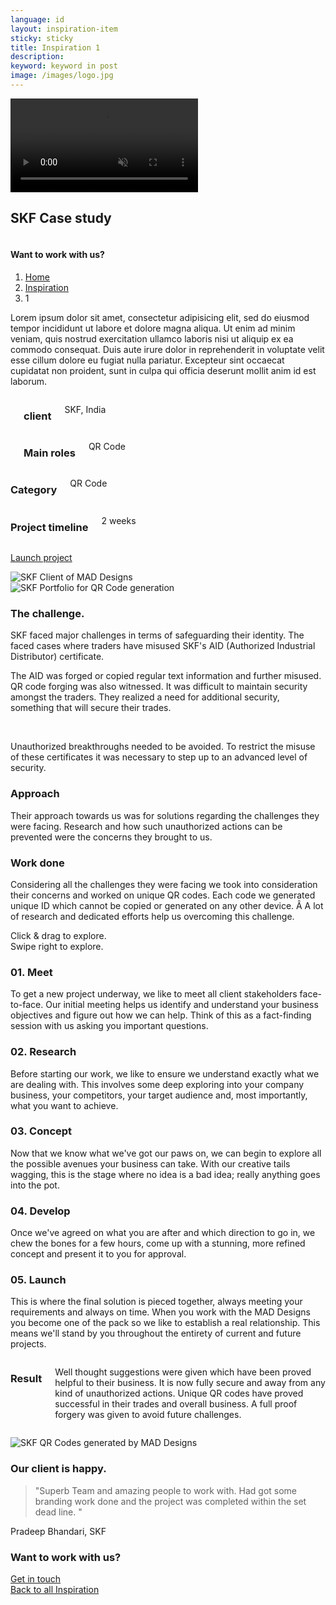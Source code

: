 ```yaml
---
language: id
layout: inspiration-item
sticky: sticky
title: Inspiration 1
description:
keyword: keyword in post
image: /images/logo.jpg
---
```

<div class="case-header">
    <div class="media-wrapper">
        <video loop muted autoplay preload>
            <source src='/images/@stock/about.mp4' type='video/mp4'>
        </video>
    </div>
    <div class="large-12 columns">
        <h2>SKF Case study</h2>
    </div>
    <p class="scroll-down-arrow">
        <span class="scroll-down">
            <i class="icon-arrows-slim-down"></i>
        </span>
    </p>
</div>
<div class="full dark transparent centered-text">
    <div id="call-to-action-bottom">
        <h4>Want to work with us?</h4>
    </div>
</div>
<ol class="breadcrumbs columns" itemscope itemtype="https://schema.org/BreadcrumbList">
  <li itemprop="itemListElement" itemscope
      itemtype="https://schema.org/ListItem">
    <!-- Method 1 (preferred) -->
    <a itemprop="item" href="/">
        <span itemprop="name">Home</span></a>
    <meta itemprop="position" content="1" />
  </li>
  <li itemprop="itemListElement" itemscope
      itemtype="https://schema.org/ListItem">
    <!-- Method 2 -->
    <a itemscope itemtype="https://schema.org/WebPage"
       itemprop="item" itemid="/"
       href="/inspiration/">
      <span itemprop="name">Inspiration</span></a>
    <meta itemprop="position" content="2" />
  </li>
  <li itemprop="itemListElement" itemscope
      itemtype="https://schema.org/ListItem">
    <span itemprop="name">1</span>
    <meta itemprop="position" content="3" />
  </li>
</ol>
<div class="case-study-content">
    <div class="full no-right">
        <div class="text-block-right">
            <p class="big-text">
                Lorem ipsum dolor sit amet, consectetur adipisicing elit, sed do eiusmod
                tempor incididunt ut labore et dolore magna aliqua. Ut enim ad minim veniam,
                quis nostrud exercitation ullamco laboris nisi ut aliquip ex ea commodo
                consequat. Duis aute irure dolor in reprehenderit in voluptate velit esse
                cillum dolore eu fugiat nulla pariatur. Excepteur sint occaecat cupidatat non
                proident, sunt in culpa qui officia deserunt mollit anim id est laborum.
            </p>
            <div class="three spacing"></div>
            <div class="row">
                <div class="large-5 columns">
                    <div class="spacing"></div>
                    <h3 class="meta-title">client</h3>
                    <p class="meta-data">SKF, India</p>
                </div>
                <div class="large-7 columns">
                    <div class="spacing"></div>
                    <h3 class="meta-title">Main roles</h3>
                    <p class="meta-data">QR Code</p>
                </div>
            </div>
            <div class="spacing"></div>
            <div class="row">
                <div class="large-5 columns">
                    <h3 class="meta-title">Category</h3>
                    <p class="meta-data">QR Code</p>
                </div>
                <div class="large-7 columns">
                    <h3 class="meta-title">Project timeline</h3>
                    <p class="meta-data">2 weeks</p>
                </div>
            </div>
            <div class="four spacing"></div>
            <p>
                <a href="http://skf.com" class="boxed button black launch">Launch project <i class="icon-arrows-slim-right"></i> </a>
            </p>
        </div>
    </div>
    <div class="full">
        <div class="swiper-container" id="office-images">
            <div class="swiper-wrapper">
                <div class="swiper-slide">
                    <img src="/images/@stock/work-1.jpg" alt="SKF Client of MAD Designs">
                </div>
                <div class="swiper-slide">
                    <img src="/images/@stock/work-2.jpg" alt="SKF Portfolio for QR Code generation">
                </div>
            </div>
            <div class="swiper-pagination"></div>
        </div>
        <!-- Add Arrows -->
        <div class="swiper-arrows">
            <div class="swiper-button-next office"></div>
            <div class="swiper-button-prev office"></div>
        </div>
    </div>
    <div class="full no-right">
        <div class="text-block-right">
            <h3>The challenge.</h3>
            <p class="big-text">
                SKF faced major challenges in terms of safeguarding their identity. The faced cases where traders have misused SKF's AID (Authorized Industrial Distributor) certificate.
            </p>
            <p>
                The AID was forged or copied regular text information and further misused. QR code forging was also witnessed. It was difficult to maintain security amongst the traders. They realized a need for additional security, something that will secure their trades.
            </p>
            <br>
            <p>
                Unauthorized breakthroughs needed to be avoided. To restrict the misuse of these certificates it was necessary to step up to an advanced level of security.
            </p>
            <div class="four spacing"></div>
            <h3>Approach</h3>
            <p class="big-text">
                Their approach towards us was for solutions regarding the challenges they were facing. Research and how such unauthorized actions can be prevented were the concerns they brought to us.
            </p>
            <div class="four spacing"></div>
            <div class="four spacing"></div>
            <h3>Work done</h3>
            <p class="big-text">
                Considering all the challenges they were facing we took into consideration their concerns and worked on unique QR codes. Each code we generated unique ID which cannot be copied or generated on any other device. Â A lot of research and dedicated efforts help us overcoming this challenge.
            </p>
            <div class="four spacing"></div>
            <div id="process-hint">
                <div class="action-hint">Click & drag to explore.</div>
                <div class="action-hint-for-touch">Swipe right to explore.</div>
            </div>
        </div>
        <div class="swiper-container" id="process">
            <div class="swiper-wrapper">
                <div class="swiper-slide">
                    <h3>01. Meet</h3>
                    <p>To get a new project underway, we like to meet all client stakeholders face-to-face. Our initial meeting helps us identify and understand your business objectives and figure out how we can help. Think of this as a fact-finding session with us asking you important questions.</p>
                </div>
                <div class="swiper-slide">
                    <h3>02. Research</h3>
                    <p>Before starting our work, we like to ensure we understand exactly what we are dealing with. This involves some deep exploring into your company business, your competitors, your target audience and, most importantly, what you want to achieve.</p>
                </div>
                <div class="swiper-slide">
                    <h3>03. Concept</h3>
                    <p>
                        Now that we know what we've got our paws on, we can begin to explore all the possible avenues your business can take. With our creative tails wagging, this is the stage where no idea is a bad idea; really anything goes into the pot.
                    </p>
                </div>
                <div class="swiper-slide">
                    <h3>04. Develop</h3>
                    <p>
                        Once we've agreed on what you are after and which direction to go in, we chew the bones for a few hours, come up with a stunning, more refined concept and present it to you for approval.
                    </p>
                </div>
                <div class="swiper-slide">
                    <h3>05. Launch</h3>
                    <p>
                        This is where the final solution is pieced together, always meeting your requirements and always on time. When you work with the MAD Designs you become one of the pack so we like to establish a real relationship. This means we'll stand by you throughout the entirety of current and future projects.
                    </p>
                </div>
            </div>
        </div>
    </div>
</div>
<div class="full light-grey">
    <div class="large-7 columns">
        <h3>Result</h3>
        <p class="big-text">Well thought suggestions were given which have been proved helpful to their business. It is now fully secure and away from any kind of unauthorized actions. Unique QR codes have proved successful in their trades and overall business. A full proof forgery was given to avoid future challenges.
        </p>
    </div>
</div>
<p class="centered-text">
    <img src="/images/@stock/work-3.jpg" alt="SKF QR Codes generated by MAD Designs">
</p>
<div class="full no-right white">
    <div class="text-block-right">
        <h3>Our client is happy.</h3>
        <div class="testimonials">
            <blockquote class="big-text">
                "Superb Team and amazing people to work with.
                Had got some branding work done and the project was completed within the set dead line. "
            </blockquote>
            <p>Pradeep Bhandari, SKF</p>
        </div>
    </div>
</div>
<div class="full dark transparent centered-text">
    <div id="call-to-action-bottom">
        <h3>Want to work with us?</h3>
        <a href="/contact/">Get in touch <i class="icon-arrows-slim-right"></i> </a>
    </div>
</div>
<div class="full white centered-text">
    <a href="/inspiration/" class="boxed black button">Back to all Inspiration</a>
</div>